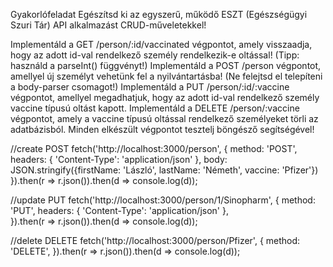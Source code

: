 Gyakorlófeladat
Egészítsd ki az egyszerű, működő ESZT (Egészségügyi Szuri Tár) API alkalmazást CRUD-műveletekkel!

Implementáld a GET /person/:id/vaccinated végpontot, amely visszaadja, hogy az adott id-val rendelkező személy rendelkezik-e oltással! (Tipp: használd a parseInt() függvényt!)
Implementáld a POST /person végpontot, amellyel új személyt vehetünk fel a nyilvántartásba! (Ne felejtsd el telepíteni a body-parser csomagot!)
Implementáld a PUT /person/:id/:vaccine végpontot, amellyel megadhatjuk, hogy az adott id-val rendelkező személy vaccine típusú oltást kapott.
Implementáld a DELETE /person/:vaccine végpontot, amely a vaccine típusú oltással rendelkező személyeket törli az adatbázisból.
Minden elkészült végpontot tesztelj böngésző segítségével!

//create POST
fetch('http://localhost:3000/person', {
    method: 'POST',
    headers: {
        'Content-Type': 'application/json'
    },
    body: JSON.stringify({firstName: 'László', lastName: 'Németh', vaccine: 'Pfizer'})
    }).then(r => r.json()).then(d => console.log(d));

//update PUT
fetch('http://localhost:3000/person/1/Sinopharm', {
    method: 'PUT',
    headers: {
        'Content-Type': 'application/json'
    },    
}).then(r => r.json()).then(d => console.log(d));

//delete DELETE
fetch('http://localhost:3000/person/Pfizer', {
        method: 'DELETE',
}).then(r => r.json()).then(d => console.log(d));

